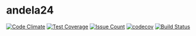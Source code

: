 # andela24

[![Code Climate](https://codeclimate.com/github/Boluwatifes/fast-news/badges/gpa.svg)](https://codeclimate.com/github/Boluwatifes/andela24)
[![Test Coverage](https://codeclimate.com/github/Boluwatifes/fast-news/badges/coverage.svg)](https://codeclimate.com/github/Boluwatifes/andela24/coverage)
[![Issue Count](https://codeclimate.com/github/Boluwatifes/fast-news/badges/issue_count.svg)](https://codeclimate.com/github/Boluwatifes/andela24)
[![codecov](https://codecov.io/gh/Boluwatifes/fast-news/branch/master/graph/badge.svg)](https://codecov.io/gh/Boluwatifes/andela24)
[![Build Status](https://travis-ci.org/Boluwatifes/fast-news.svg?branch=master)](https://travis-ci.org/Boluwatifes/fandela24)